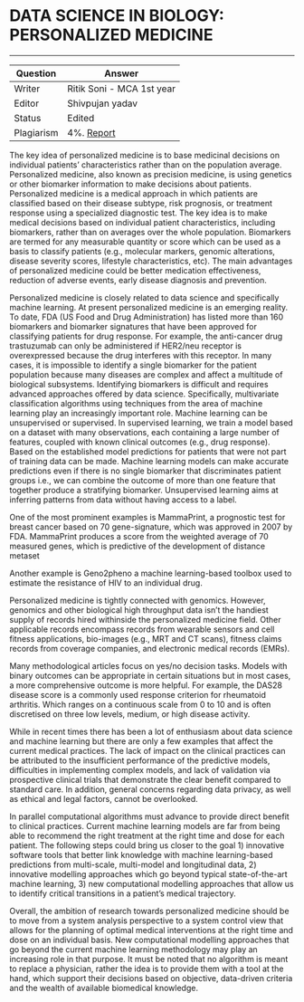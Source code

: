 # DATA SCIENCE IN BIOLOGY: PERSONALIZED MEDICINE

---

| Question   | Answer |
| ---------- | ------ |
| Writer     |Ritik Soni - MCA 1st year|
| Editor     | Shivpujan yadav|
| Status     | Edited |
| Plagiarism | 4%. [Report](https://github.com/shivpujan12/Srijan-2022/blob/main/articles/plagReports/)|
The key idea of personalized medicine is to base medicinal decisions on individual patients’ characteristics rather than on the population average. Personalized medicine, also known as precision medicine, is using genetics or other biomarker information to make decisions about patients. Personalized medicine is a medical approach in which patients are classified based on their disease subtype, risk prognosis, or treatment response using a specialized diagnostic test. The key idea is to make medical decisions based on individual patient characteristics, including biomarkers, rather than on averages over the whole population. Biomarkers are termed for any measurable quantity or score which can be used as a basis to classify patients (e.g., molecular markers, genomic alterations, disease severity scores, lifestyle characteristics, etc). The main advantages of personalized medicine could be better medication effectiveness, reduction of adverse events, early disease diagnosis and prevention.

Personalized medicine is closely related to data science and specifically machine learning. At present personalized medicine is an emerging reality. To date, FDA (US Food and Drug Administration) has listed more than 160 biomarkers and biomarker signatures that have been approved for classifying patients for drug response. For example, the anti-cancer drug trastuzumab can only be administered if HER2/neu receptor is overexpressed because the drug interferes with this receptor. In many cases, it is impossible to identify a single biomarker for the patient population because many diseases are complex and affect a multitude of biological subsystems. Identifying biomarkers is difficult and requires advanced approaches offered by data science. Specifically, multivariate classification algorithms using techniques from the area of machine learning play an increasingly important role. Machine learning can be unsupervised or supervised. In supervised learning, we train a model based on a dataset with many observations, each containing a large number of features, coupled with known clinical outcomes (e.g., drug response). Based on the established model predictions for patients that were not part of training data can be made. Machine learning models can make accurate predictions even if there is no single biomarker that discriminates patient groups i.e., we can combine the outcome of more than one feature that together produce a stratifying biomarker. Unsupervised learning aims at inferring patterns from data without having access to a label.

One of the most prominent examples is MammaPrint, a prognostic test for breast cancer based on 70 gene-signature, which was approved in 2007 by FDA. MammaPrint produces a score from the weighted average of 70 measured genes, which is predictive of the development of distance metaset

Another example is Geno2pheno a machine learning-based toolbox used to estimate the resistance of HIV to an individual drug.

Personalized medicine is tightly connected with genomics. However, genomics and other biological high throughput data isn’t the handiest supply of records hired withinside the personalized medicine field. Other applicable records encompass records from wearable sensors and cell fitness applications, bio-images (e.g., MRT and CT scans), fitness claims records from coverage companies, and electronic medical records (EMRs).

Many methodological articles focus on yes/no decision tasks. Models with binary outcomes can be appropriate in certain situations but in most cases, a more comprehensive outcome is more helpful. For example, the DAS28 disease score is a commonly used response criterion for rheumatoid arthritis. Which ranges on a continuous scale from 0 to 10 and is often discretised on three low levels, medium, or high disease activity.

While in recent times there has been a lot of enthusiasm about data science and machine learning but there are only a few examples that affect the current medical practices. The lack of impact on the clinical practices can be attributed to the insufficient performance of the predictive models, difficulties in implementing complex models, and lack of validation via prospective clinical trials that demonstrate the clear benefit compared to standard care. In addition, general concerns regarding data privacy, as well as ethical and legal factors, cannot be overlooked.

In parallel computational algorithms must advance to provide direct benefit to clinical practices. Current machine learning models are far from being able to recommend the right treatment at the right time and dose for each patient. The following steps could bring us closer to the goal 1) innovative software tools that better link knowledge with machine learning-based predictions from multi-scale, multi-model and longitudinal data, 2) innovative modelling approaches which go beyond typical state-of-the-art machine learning, 3) new computational modelling approaches that allow us to identify critical transitions in a patient’s medical trajectory.

Overall, the ambition of research towards personalized medicine should be to move from a system analysis perspective to a system control view that allows for the planning of optimal medical interventions at the right time and dose on an individual basis. New computational modelling approaches that go beyond the current machine learning methodology may play an increasing role in that purpose. It must be noted that no algorithm is meant to replace a physician, rather the idea is to provide them with a tool at the hand, which support their decisions based on objective, data-driven criteria and the wealth of available biomedical knowledge.
